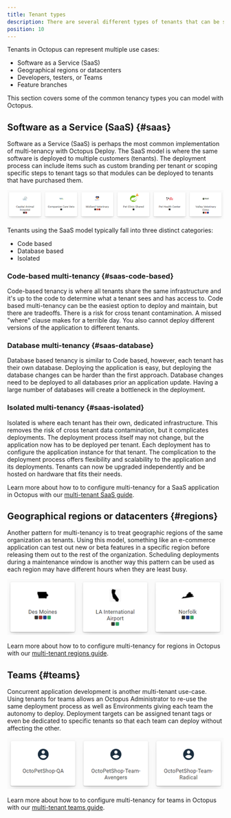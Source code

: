 ```yaml
---
title: Tenant types
description: There are several different types of tenants that can be supported with Octopus Deploy.
position: 10
---
```


Tenants in Octopus can represent multiple use cases:

- Software as a Service (SaaS)
- Geographical regions or datacenters
- Developers, testers, or Teams
- Feature branches

This section covers some of the common tenancy types you can model with Octopus.

## Software as a Service (SaaS) {#saas}

Software as a Service (SaaS) is perhaps the most common implementation of multi-tenancy with Octopus Deploy.  The SaaS model is where the same software is deployed to multiple customers (tenants).  The deployment process can include items such as custom branding per tenant or scoping specific steps to tenant tags so that modules can be deployed to tenants that have purchased them.

![](images/saas-tenants.png "width=500")

Tenants using the SaaS model typically fall into three distinct categories:

- Code based
- Database based
- Isolated

### Code-based multi-tenancy {#saas-code-based}

Code-based tenancy is where all tenants share the same infrastructure and it's up to the code to determine what a tenant sees and has access to.  Code based multi-tenancy can be the easiest option to deploy and maintain, but there are tradeoffs. There is a risk for cross tenant contamination. A missed "where" clause makes for a terrible day. You also cannot deploy different versions of the application to different tenants.

### Database multi-tenancy {#saas-database}

Database based tenancy is similar to Code based, however, each tenant has their own database.  Deploying the application is easy, but deploying the database changes can be harder than the first approach. Database changes need to be deployed to all databases prior an application update. Having a large number of databases will create a bottleneck in the deployment.

### Isolated multi-tenancy {#saas-isolated}

Isolated is where each tenant has their own, dedicated infrastructure.  This removes the risk of cross tenant data contamination, but it complicates deployments. The deployment process itself may not change, but the application now has to be deployed per tenant. Each deployment has to configure the application instance for that tenant. The complication to the deployment process offers flexibility and scalability to the application and its deployments. Tenants can now be upgraded independently and be hosted on hardware that fits their needs.

Learn more about how to to configure multi-tenancy for a SaaS application in Octopus with our [multi-tenant SaaS guide](/docs/tenants/guides/multi-tenant-saas-application/index.md).

## Geographical regions or datacenters {#regions}

Another pattern for multi-tenancy is to treat geographic regions of the same organization as tenants.  Using this model, something like an e-commerce application can test out new or beta features in a specific region before releasing them out to the rest of the organization.  Scheduling deployments during a maintenance window is another way this pattern can be used as each region may have different hours when they are least busy.

![](images/region-tenants.png "width=500")

Learn more about how to to configure multi-tenancy for regions in Octopus with our [multi-tenant regions guide](/docs/tenants/guides/multi-tenant-region/index.md).

## Teams {#teams}

Concurrent application development is another multi-tenant use-case.  Using tenants for teams allows an Octopus Administrator to re-use the same deployment process as well as Environments giving each team the autonomy to deploy.  Deployment targets can be assigned tenant tags or even be dedicated to specific tenants so that each team can deploy without affecting the other.

![](images/team-tenants.png "width=500")

Learn more about how to to configure multi-tenancy for teams in Octopus with our [multi-tenant teams guide](/docs/tenants/guides/multi-tenant-teams/index.md).
